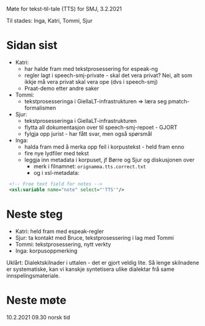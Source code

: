 Møte for tekst-til-tale (TTS) for SMJ, 3.2.2021

Til stades: Inga, Katri, Tommi, Sjur

# Sidan sist
- Katri:
    - har halde fram med tekstprosessering for espeak-ng
    - regler lagt i speech-smj-private - skal det vera privat? Nei, alt som ikkje må vera privat skal vera ope (dvs i speech-smj)
    - Praat-demo etter andre saker
- Tommi:
    - tekstprosesseringa i GiellaLT-infrastrukturen => læra seg pmatch-formalismen
- Sjur:
    - tekstprosesseringa i GiellaLT-infrastrukturen
    - flytta all dokumentasjon over til speech-smj-repoet - GJORT
    - fylgja opp jurist - har fått svar, men også spørsmål
- Inga:
    - halda fram med å merka opp feil i korpustekst - held fram enno
    - fire nye lydfiler med tekst
    - leggja inn metadata i korpuset, jf Børre og Sjur og diskusjonen over
        - merk i filnamnet: `orignamma.tts.correct.txt`
        - og i xsl-metadata:

````xml
 <!-- Free text field for notes -->
 <xsl:variable name="note" select="'TTS'"/>
````

# Neste steg

- Katri: held fram med espeak-regler
- Sjur: ta kontakt med Bruce, tekstprosessering i lag med Tommi
- Tommi: tekstprosessering, nytt verkty
- Inga: korpusoppmerking

Uklårt:
Dialektskilnader i uttalen - det er gjort veldig lite. Så lenge skilnadene er systematiske, kan vi kanskje syntetisera ulike dialektar frå same innspelingsmateriale.

# Neste møte

10.2.2021 09.30 norsk tid
